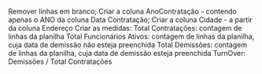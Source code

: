 Remover linhas em branco;
Criar a coluna AnoContratação - contendo apenas o ANO da coluna Data Contratação;
Criar a coluna Cidade - a partir da coluna Endereço
Criar as medidas:
Total Contratações: contagem de linhas da planilha
Total Funcionários Ativos: contagem de linhas da planilha, cuja data de demissão não esteja preenchida
Total Demissões: contagem de linhas da planilha, cuja data de demissão esteja preenchida
TurnOver: Demissões / Total Contratações